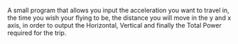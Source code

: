 A small program that allows you input the acceleration you want to travel in, the time you wish your flying to be, the distance you will move in the y and x axis, in order to output the Horizontal, Vertical and finally the Total Power required for the trip.
